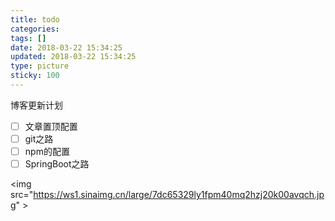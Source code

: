 ```yaml
---
title: todo
categories:
tags: []
date: 2018-03-22 15:34:25
updated: 2018-03-22 15:34:25
type: picture
sticky: 100
---
```


博客更新计划

- [ ] 文章置顶配置
- [ ] git之路
- [ ] npm的配置
- [ ] SpringBoot之路

<img src="https://ws1.sinaimg.cn/large/7dc65329ly1fpm40mq2hzj20k00avqch.jpg" \>
